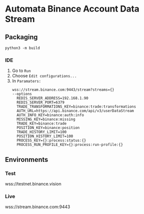 # Automata Binance Account Data Stream

## Packaging
`python3 -m build`

### IDE
1. Go to `Run`
2. Choose `Edit configurations...`
3. In `Paramaters:` 
   ```
   wss://stream.binance.com:9443/stream?streams={} 
   --options 
     REDIS_SERVER_ADDRESS=192.168.1.90 
     REDIS_SERVER_PORT=6379 
     TRADE_TRANSFORMATIONS_KEY=binance:trade:transformations  
     AUTH_URL=https://api.binance.com/api/v3/userDataStream 
     AUTH_INFO_KEY=binance:auth:info 
     MISSING_KEY=binance:missing 
     TRADE_KEY=binance:trade 
     POSITION_KEY=binance:position 
     TRADE_HISTORY_LIMIT=100 
     POSITION_HISTORY_LIMIT=100 
     PROCESS_KEY={}:process:status:{}  
     PROCESS_RUN_PROFILE_KEY={}:process:run-profile:{}  
   ```

## Environments

### Test
wss://testnet.binance.vision

### Live
wss://stream.binance.com:9443
